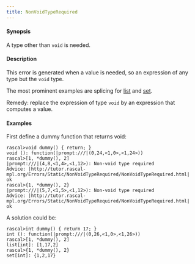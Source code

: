 ```yaml
---
title: NonVoidTypeRequired
---
```


#### Synopsis

A type other than `void` is needed.

#### Description

This error is generated when a value is needed, so an expression of any type but the `void` type.

The most prominent examples are splicing for 
[list](../../Rascal/Expressions/Values/List/Splice) and [set](../../Rascal/Expressions/Values/Set/Splice).

Remedy: replace the expression of type `void` by an expression that computes a value.

#### Examples

First define a dummy function that returns void:

```rascal-shell
rascal>void dummy() { return; }
void (): function(|prompt:///|(0,24,<1,0>,<1,24>))
rascal>[1, *dummy(), 2]
|prompt:///|(4,8,<1,4>,<1,12>): Non-void type required
Advice: |http://tutor.rascal-mpl.org/Errors/Static/NonVoidTypeRequired/NonVoidTypeRequired.html|
ok
rascal>{1, *dummy(), 2}
|prompt:///|(5,7,<1,5>,<1,12>): Non-void type required
Advice: |http://tutor.rascal-mpl.org/Errors/Static/NonVoidTypeRequired/NonVoidTypeRequired.html|
ok
```
A solution could be:


```rascal-shell
rascal>int dummy() { return 17; }
int (): function(|prompt:///|(0,26,<1,0>,<1,26>))
rascal>[1, *dummy(), 2]
list[int]: [1,17,2]
rascal>{1, *dummy(), 2}
set[int]: {1,2,17}
```



